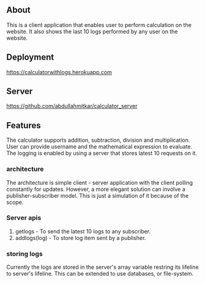 ## About
This is a client application that enables user to perform calculation on the website. It also shows the last 10 logs performed by any user on the website.

## Deployment 
https://calculatorwithlogs.herokuapp.com

## Server 
https://github.com/abdullahmitkar/calculator_server

## Features
The calculator supports addition, subtraction, division and multiplication. User can provide username and the mathematical expression to evaluate.
The logging is enabled by using a server that stores latest 10 requests on it.

### architecture
The architecture is simple client - server application with the client polling constantly for updates. However, a more elegant solution can involve a publisher-subscriber model. This is just a simulation of it because of the scope.

### Server apis
1. getlogs - To send the latest 10 logs to any subscriber.
2. addlogs(log) - To store log item sent by a publisher.


### storing logs
Currently the logs are stored in the server's array variable restring its lifeline to server's lifeline. This can be extended to use databases, or file-system.


